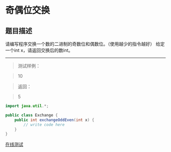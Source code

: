 # 奇偶位交换
## 题目描述

请编写程序交换一个数的二进制的奇数位和偶数位。（使用越少的指令越好）
给定一个int x，请返回交换后的数int。
***

>测试样例：

>10

>返回：

>5

```java
import java.util.*;

public class Exchange {
    public int exchangeOddEven(int x) {
        // write code here
    }
}
```
[在线测试](http://www.nowcoder.com/practice/ed7d014b42e740679c4bd69b9d9c49b9?tpId=8&tqId=11023&rp=2&ru=/ta/cracking-the-coding-interview&qru=/ta/cracking-the-coding-interview/question-ranking)